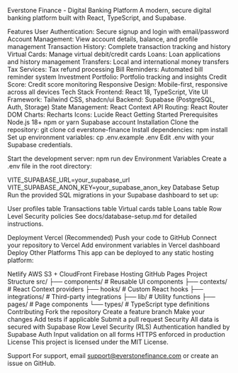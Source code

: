 Everstone Finance - Digital Banking Platform
A modern, secure digital banking platform built with React, TypeScript, and Supabase.

Features
User Authentication: Secure signup and login with email/password
Account Management: View account details, balance, and profile management
Transaction History: Complete transaction tracking and history
Virtual Cards: Manage virtual debit/credit cards
Loans: Loan applications and history management
Transfers: Local and international money transfers
Tax Services: Tax refund processing
Bill Reminders: Automated bill reminder system
Investment Portfolio: Portfolio tracking and insights
Credit Score: Credit score monitoring
Responsive Design: Mobile-first, responsive across all devices
Tech Stack
Frontend: React 18, TypeScript, Vite
UI Framework: Tailwind CSS, shadcn/ui
Backend: Supabase (PostgreSQL, Auth, Storage)
State Management: React Context API
Routing: React Router DOM
Charts: Recharts
Icons: Lucide React
Getting Started
Prerequisites
Node.js 18+
npm or yarn
Supabase account
Installation
Clone the repository:
git clone <your-repo-url>
cd everstone-finance
Install dependencies:
npm install
Set up environment variables:
cp .env.example .env
Edit .env with your Supabase credentials.

Start the development server:
npm run dev
Environment Variables
Create a .env file in the root directory:

VITE_SUPABASE_URL=your_supabase_url
VITE_SUPABASE_ANON_KEY=your_supabase_anon_key
Database Setup
Run the provided SQL migrations in your Supabase dashboard to set up:

User profiles table
Transactions table
Virtual cards table
Loans table
Row Level Security policies
See docs/database-setup.md for detailed instructions.

Deployment
Vercel (Recommended)
Push your code to GitHub
Connect your repository to Vercel
Add environment variables in Vercel dashboard
Deploy
Other Platforms
This app can be deployed to any static hosting platform:

Netlify
AWS S3 + CloudFront
Firebase Hosting
GitHub Pages
Project Structure
src/
├── components/         # Reusable UI components
├── contexts/          # React Context providers
├── hooks/            # Custom React hooks
├── integrations/     # Third-party integrations
├── lib/              # Utility functions
├── pages/            # Page components
└── types/            # TypeScript type definitions
Contributing
Fork the repository
Create a feature branch
Make your changes
Add tests if applicable
Submit a pull request
Security
All data is secured with Supabase Row Level Security (RLS)
Authentication handled by Supabase Auth
Input validation on all forms
HTTPS enforced in production
License
This project is licensed under the MIT License.

Support
For support, email support@everstonefinance.com or create an issue on GitHub.